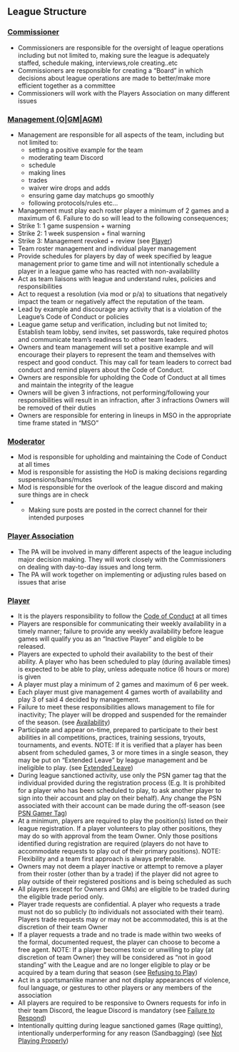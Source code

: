 ## League Structure

### [Commissioner](#commissioner)
- Commissioners are responsible for the oversight of league operations including but not limited to, making sure the league is adequately staffed, schedule making, interviews,role creating..etc
- Commissioners are responsible for creating a “Board” in which decisions about league operations are made to better/make more efficient together as a committee
- Commissioners will work with the Players Association on many different issues

### [Management (O|GM|AGM)](#management)
- Management are responsible for all aspects of the team, including but not limited to:
  - setting a positive example for the team
  - moderating team Discord
  - schedule
  - making lines
  - trades
  - waiver wire drops and adds
  - ensuring game day matchups go smoothly
  - following protocols/rules etc…
- Management must play each roster player a minimum of 2 games and a maximum of 6. Failure to do so will lead to the following consequences;
- Strike 1: 1 game suspension + warning
- Strike 2: 1 week suspension + final warning
- Strike 3: Management revoked + review (see [Player](structure.md#player))
- Team roster management and individual player management
- Provide schedules for players by day of week specified by league management prior to game time and will not intentionally schedule a player in a league game who has reacted with non-availability
- Act as team liaisons with league and understand rules, policies and responsibilities
- Act to request a resolution (via mod or p/a) to situations that negatively impact the team or negatively affect the reputation of the team.
- Lead by example and discourage any activity that is a violation of the League’s Code of Conduct or policies
- League game setup and verification, including but not limited to; Establish team lobby, send invites, set passwords, take required photos and communicate team’s readiness to other team leaders.
- Owners and team management will set a positive example and will encourage their players to represent the team and themselves with respect and good conduct. This may call for team leaders to correct bad conduct and remind players about the Code of Conduct.
- Owners are responsible for upholding the Code of Conduct at all times and maintain the integrity of the league
- Owners will be given 3 infractions, not performing/following your responsibilities will result in an infraction, after 3 infractions Owners will be removed of their duties
- Owners are responsible for entering in lineups in MSO in the appropriate time frame stated in “MSO”

### [Moderator](#mod)
- Mod is responsible for upholding and maintaining the Code of Conduct at all times
- Mod is responsible for assisting the HoD is making decisions regarding suspensions/bans/mutes
- Mod is responsible for the overlook of the league discord and making sure things are in check
- - Making sure posts are posted in the correct channel for their intended purposes

### [Player Association](#pa)
- The PA will be involved in many different aspects of the league including major decision making. They will work closely with the Commissioners on dealing with day-to-day issues and long term.
- The PA will work together on implementing or adjusting rules based on issues that arise

### [Player](#player)
- It is the players responsibility to follow the [Code of Conduct](code-of-conduct.md) at all times
- Players are responsible for communicating their weekly availability in a timely manner; failure to provide any weekly availability before league games will qualify you as an “Inactive Player” and eligible to be released.
- Players are expected to uphold their availability to the best of their ability. A player who has been scheduled to play (during available times) is expected to be able to play, unless adequate notice (6 hours or more) is given
- A player must play a minimum of 2 games and maximum of 6 per week.
- Each player must give management 4 games worth of availability and play 3 of said 4 decided by management.
- Failure to meet these responsibilities allows management to file for inactivity; The player will be dropped and suspended for the remainder of the season. (see [Availability](player.md#availability))
- Participate and appear on-time, prepared to participate to their best abilities in all competitions, practices, training sessions, tryouts, tournaments, and events. NOTE: If it is verified that a player has been absent from scheduled games, 3 or more times in a single season, they may be put on “Extended Leave” by league management and be ineligible to play. (see [Extended Leave](player.md#extended-leave))
- During league sanctioned activity, use only the PSN gamer tag that the individual provided during the registration process (E.g. It is prohibited for a player who has been scheduled to play, to ask another player to sign into their account and play on their behalf). Any change the PSN associated with their account can be made during the off-season (see [PSN Gamer Tag](player.md#psn-gamer-tag))
- At a minimum, players are required to play the position(s) listed on their league registration. If a player volunteers to play other positions, they may do so with approval from the team Owner. Only those positions identified during registration are required (players do not have to accommodate requests to play out of their primary positions). NOTE: Flexibility and a team first approach is always preferable.
- Owners may not deem a player inactive or attempt to remove a player from their roster (other than by a trade) if the player did not agree to play outside of their registered positions and is being scheduled as such
- All players (except for Owners and GMs) are eligible to be traded during the eligible trade period only.
- Player trade requests are confidential. A player who requests a trade must not do so publicly (to individuals not associated with their team).  Players trade requests may or may not be accommodated, this is at the discretion of their team Owner
- If a player requests a trade and no trade is made within two weeks of the formal, documented request, the player can choose to become a free agent. NOTE: If a player becomes toxic or unwilling to play (at discretion of team Owner) they will be considered as “not in good standing” with the League and are no longer eligible to play or be acquired by a team during that season (see [Refusing to Play](player.md#refusing-to-play))
- Act in a sportsmanlike manner and not display appearances of violence, foul language, or gestures to other players or any members of the association
- All players are required to be responsive to Owners requests for info in their team Discord, the league Discord is mandatory (see [Failure to Respond](player.md#failure-to-respond))
- Intentionally quitting during league sanctioned games (Rage quitting), intentionally underperforming for any reason (Sandbagging) (see [Not Playing Properly](in-game.md#not-playing-properly))
